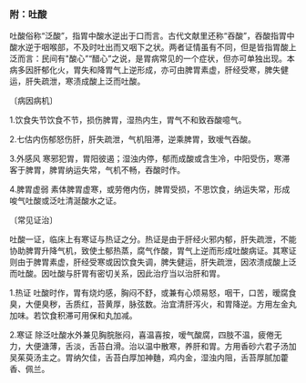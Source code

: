 ### 附：吐酸

吐酸俗称“泛酸”，指胃中酸水逆出于口而言。古代文献里还称“吞酸”，吞酸指胃中酸水逆于咽喉部，不及时吐出而又咽下之状。两者证情虽有不同，但是皆指胃酸上泛而言：民间有"酸心”“醋心”之说，是胃病常见的一个症状，但亦可单独出现。本病多因肝郁化火，胃失和降胃气上逆形成，亦可由脾胃素虚，肝经受寒，脾失健运，肝失疏泄，寒渍成酸上泛而吐酸。

〔病因病机〕

1.饮食失节饮食不节，损伤脾胃，湿热内生，胃气不和致吞酸噫气。

2.七估内伤郁怒伤肝，肝失疏泄，气机阻滞，逆乘脾胃，致嗳气吞酸。

3.外感风  寒邪犯胃，胃阳彼遏；湿浊内停，郁而成酸或含生冷，中阳受伤，寒滞客于脾胃，脾胃纳运失常，气机不畅，吞酸时作。

4.脾胃虚弱   素体脾胃虚寒，或劳倦内伤，脾胃受损，不思饮食，纳运失常，形成唆气吐酸或泛吐清涎酸水之证。

〔常见证治〕

吐酸一证，临床上有寒证与热证之分。热证是由于肝经火邪内郁，肝失疏泄，不能协助脾胃升降气机，致使土郁热蒸，腐气作酸，胃气上逆而形成吐酸病证。其寒证则由于脾胃素虚，肝经受寒或因饮食失调，脾失健运，肝失疏泄，因浓溃成酸上泛而吐酸。因吐酸与肝胃有密切关系，因此治疗当以治肝和胃。

1.热证   吐酸时作，胃有烧灼感，胸闷不舒，或兼有心烦易怒，咽干，口苦，暧腐食臭，大便臭秽，舌质红，苔黄厚，脉弦数。治宜清肝泻火，和胃降逆。方用左金丸加味。若饮食积滞可用保和丸加减。

2.寒证   除泛吐酸水外兼见胸脘胀闷，喜温喜按，嗳气酸腐，四肢不温，疲倦无力，大便溏薄，舌淡，舌苔白滑。治以温中散寒，养肝和胃。方用香砂六君子汤加吴茱萸汤主之。胃纳欠佳，舌苔白厚加神麯，鸡内金，湿浊内阻，舌苔厚腻加藿香、佩兰。
